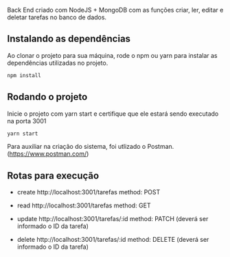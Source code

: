 Back End criado com NodeJS + MongoDB com as funções criar, ler, editar e deletar tarefas no banco de dados.

## Instalando as dependências

Ao clonar o projeto para sua máquina, rode o npm ou yarn para instalar as dependências utilizadas no projeto.

```bash
npm install
```

## Rodando o projeto

Inicie o projeto com yarn start e certifique que ele estará sendo executado na porta 3001

```bash
yarn start
```

Para auxiliar na criação do sistema, foi utlizado o Postman.
(https://www.postman.com/)


## Rotas para execução
- create
http://localhost:3001/tarefas
method: POST

- read
http://localhost:3001/tarefas
method: GET

- update
http://localhost:3001/tarefas/:id
method: PATCH
(deverá ser informado o ID da tarefa)

- delete
http://localhost:3001/tarefas/:id
method: DELETE
(deverá ser informado o ID da tarefa)
